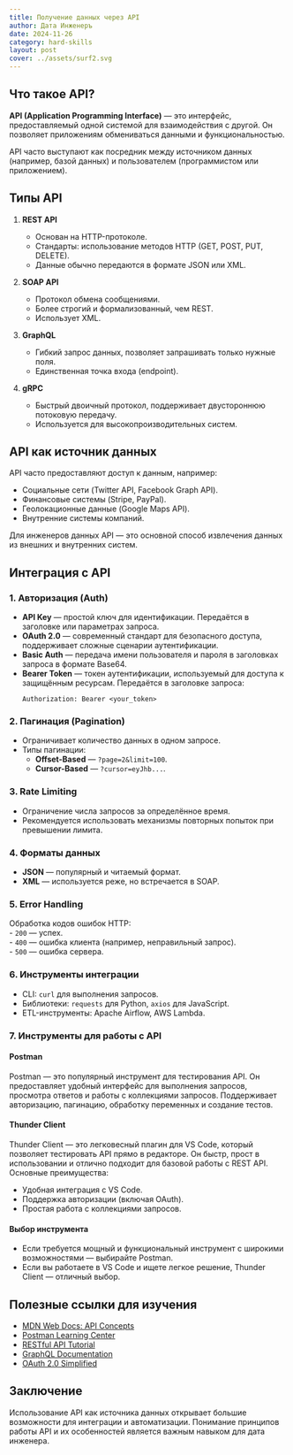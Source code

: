 ```yaml
---
title: Получение данных через API
author: Дата Инженеръ
date: 2024-11-26
category: hard-skills
layout: post
cover: ../assets/surf2.svg
---
```

## Что такое API?  
**API (Application Programming Interface)** — это интерфейс, предоставляемый одной системой для взаимодействия с другой. Он позволяет приложениям обмениваться данными и функциональностью.  

API часто выступают как посредник между источником данных (например, базой данных) и пользователем (программистом или приложением).  

## Типы API  
1. **REST API**  
   - Основан на HTTP-протоколе.  
   - Стандарты: использование методов HTTP (GET, POST, PUT, DELETE).  
   - Данные обычно передаются в формате JSON или XML.  

2. **SOAP API**  
   - Протокол обмена сообщениями.  
   - Более строгий и формализованный, чем REST.  
   - Использует XML.  

3. **GraphQL**  
   - Гибкий запрос данных, позволяет запрашивать только нужные поля.  
   - Единственная точка входа (endpoint).  

4. **gRPC**  
   - Быстрый двоичный протокол, поддерживает двустороннюю потоковую передачу.  
   - Используется для высокопроизводительных систем.  

## API как источник данных  
API часто предоставляют доступ к данным, например:  
- Социальные сети (Twitter API, Facebook Graph API).  
- Финансовые системы (Stripe, PayPal).  
- Геолокационные данные (Google Maps API).  
- Внутренние системы компаний.  

Для инженеров данных API — это основной способ извлечения данных из внешних и внутренних систем.  

## Интеграция с API  
### 1. Авторизация (Auth)  
   - **API Key** — простой ключ для идентификации. Передаётся в заголовке или параметрах запроса.  
   - **OAuth 2.0** — современный стандарт для безопасного доступа, поддерживает сложные сценарии аутентификации.  
   - **Basic Auth** — передача имени пользователя и пароля в заголовках запроса в формате Base64.  
   - **Bearer Token** — токен аутентификации, используемый для доступа к защищённым ресурсам. Передаётся в заголовке запроса:  
     ```http
     Authorization: Bearer <your_token>
     ```  

### 2. Пагинация (Pagination)  
   - Ограничивает количество данных в одном запросе.  
   - Типы пагинации:  
     - **Offset-Based** — `?page=2&limit=100`.  
     - **Cursor-Based** — `?cursor=eyJhb...`.  

### 3. Rate Limiting  
   - Ограничение числа запросов за определённое время.  
   - Рекомендуется использовать механизмы повторных попыток при превышении лимита.  

### 4. Форматы данных  
   - **JSON** — популярный и читаемый формат.  
   - **XML** — используется реже, но встречается в SOAP.  

### 5. Error Handling  
   Обработка кодов ошибок HTTP:  
     - `200` — успех.  
     - `400` — ошибка клиента (например, неправильный запрос).  
     - `500` — ошибка сервера.

### 6. Инструменты интеграции  
   - CLI: `curl` для выполнения запросов.  
   - Библиотеки: `requests` для Python, `axios` для JavaScript.  
   - ETL-инструменты: Apache Airflow, AWS Lambda.  

### 7. Инструменты для работы с API  
#### Postman  
Postman — это популярный инструмент для тестирования API. Он предоставляет удобный интерфейс для выполнения запросов, просмотра ответов и работы с коллекциями запросов. Поддерживает авторизацию, пагинацию, обработку переменных и создание тестов.  

#### Thunder Client  
Thunder Client — это легковесный плагин для VS Code, который позволяет тестировать API прямо в редакторе. Он быстр, прост в использовании и отлично подходит для базовой работы с REST API. Основные преимущества:  
- Удобная интеграция с VS Code.  
- Поддержка авторизации (включая OAuth).  
- Простая работа с коллекциями запросов.  

#### Выбор инструмента  
- Если требуется мощный и функциональный инструмент с широкими возможностями — выбирайте Postman.  
- Если вы работаете в VS Code и ищете легкое решение, Thunder Client — отличный выбор.  

## Полезные ссылки для изучения  
- [MDN Web Docs: API Concepts](https://developer.mozilla.org/en-US/docs/Learn/JavaScript/Client-side_web_APIs/Introduction)  
- [Postman Learning Center](https://learning.postman.com/)  
- [RESTful API Tutorial](https://restfulapi.net/)  
- [GraphQL Documentation](https://graphql.org/learn/)  
- [OAuth 2.0 Simplified](https://oauth.net/2/)  

## Заключение  
Использование API как источника данных открывает большие возможности для интеграции и автоматизации. Понимание принципов работы API и их особенностей является важным навыком для дата инженера.